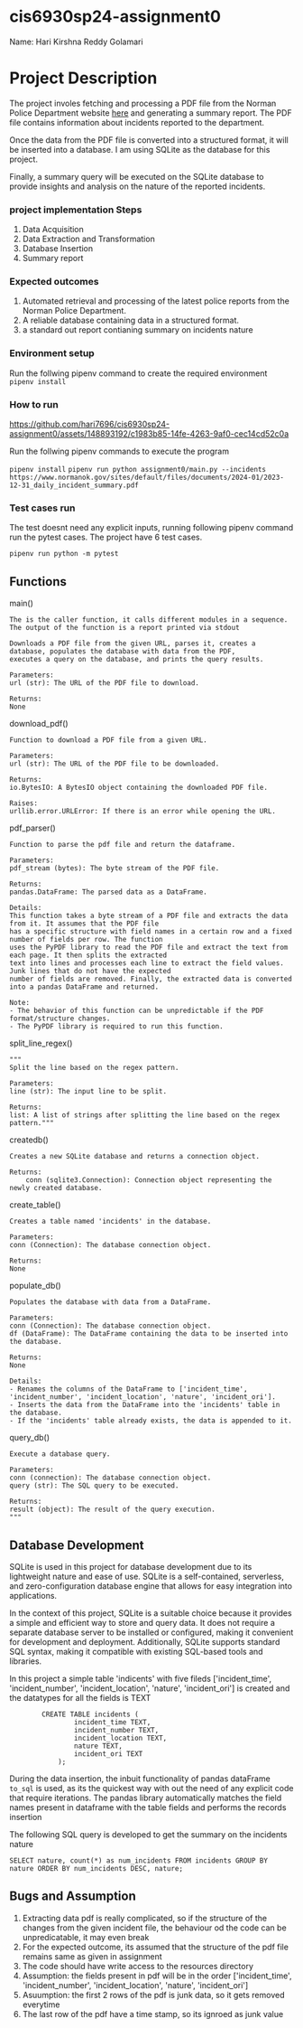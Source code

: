 # cis6930sp24-assignment0

Name: Hari Kirshna Reddy Golamari

# Project Description

The project involes fetching and processing a PDF file from the Norman Police Department website [here](https://www.normanok.gov/) and generating a summary report. The PDF file contains information about incidents reported to the department. 

Once the data from the PDF file is converted into a structured format, it will be inserted into a database. I am using SQLite as the database for this project. 

Finally, a summary query will be executed on the SQLite database to provide insights and analysis on the nature of the reported incidents.

### project implementation Steps

1. Data Acquisition
2. Data Extraction and Transformation
3. Database Insertion
4. Summary report

### Expected outcomes
1. Automated retrieval and processing of the latest police reports from the Norman Police Department.
2. A reliable database containing data in a structured format.
3. a standard out report contianing summary on incidents nature

### Environment setup
Run the follwing pipenv command to create the required environment
```pipenv install```

### How to run


https://github.com/hari7696/cis6930sp24-assignment0/assets/148893192/c1983b85-14fe-4263-9af0-cec14cd52c0a

Run the follwing pipenv commands to execute the program


```pipenv install```
```pipenv run python assignment0/main.py --incidents https://www.normanok.gov/sites/default/files/documents/2024-01/2023-12-31_daily_incident_summary.pdf```
### Test cases run

The test doesnt need any explicit inputs, running following pipenv command run the pytest cases. The project have 6 test cases.

```pipenv run python -m pytest```

## Functions


main()
    
    The is the caller function, it calls different modules in a sequence. The output of the function is a report printed via stdout
    
    Downloads a PDF file from the given URL, parses it, creates a database, populates the database with data from the PDF,
    executes a query on the database, and prints the query results.

    Parameters:
    url (str): The URL of the PDF file to download.

    Returns:
    None

download_pdf()
    
    Function to download a PDF file from a given URL.

    Parameters:
    url (str): The URL of the PDF file to be downloaded.

    Returns:
    io.BytesIO: A BytesIO object containing the downloaded PDF file.

    Raises:
    urllib.error.URLError: If there is an error while opening the URL.

pdf_parser()

    Function to parse the pdf file and return the dataframe.

    Parameters:
    pdf_stream (bytes): The byte stream of the PDF file.

    Returns:
    pandas.DataFrame: The parsed data as a DataFrame.

    Details:
    This function takes a byte stream of a PDF file and extracts the data from it. It assumes that the PDF file
    has a specific structure with field names in a certain row and a fixed number of fields per row. The function
    uses the PyPDF library to read the PDF file and extract the text from each page. It then splits the extracted
    text into lines and processes each line to extract the field values. Junk lines that do not have the expected
    number of fields are removed. Finally, the extracted data is converted into a pandas DataFrame and returned.

    Note:
    - The behavior of this function can be unpredictable if the PDF format/structure changes.
    - The PyPDF library is required to run this function.


split_line_regex()

    """
    Split the line based on the regex pattern.

    Parameters:
    line (str): The input line to be split.

    Returns:
    list: A list of strings after splitting the line based on the regex pattern."""

createdb()
   
    Creates a new SQLite database and returns a connection object.

    Returns:
        conn (sqlite3.Connection): Connection object representing the newly created database.
    

create_table()
    
    Creates a table named 'incidents' in the database.

    Parameters:
    conn (Connection): The database connection object.

    Returns:
    None

populate_db()
    
    Populates the database with data from a DataFrame.

    Parameters:
    conn (Connection): The database connection object.
    df (DataFrame): The DataFrame containing the data to be inserted into the database.

    Returns:
    None

    Details:
    - Renames the columns of the DataFrame to ['incident_time', 'incident_number', 'incident_location', 'nature', 'incident_ori'].
    - Inserts the data from the DataFrame into the 'incidents' table in the database.
    - If the 'incidents' table already exists, the data is appended to it.

query_db()
    
    Execute a database query.

    Parameters:
    conn (connection): The database connection object.
    query (str): The SQL query to be executed.

    Returns:
    result (object): The result of the query execution.
    """

## Database Development

SQLite is used in this project for database development due to its lightweight nature and ease of use. 
SQLite is a self-contained, serverless, and zero-configuration database engine that allows for easy integration into applications. 

In the context of this project, SQLite is a suitable choice because it provides a simple and efficient way to store and query data. 
It does not require a separate database server to be installed or configured, making it convenient for development and deployment. 
Additionally, SQLite supports standard SQL syntax, making it compatible with existing SQL-based tools and libraries.

In this project a simple table 'indicents' with five fileds 
['incident_time', 'incident_number', 'incident_location', 'nature', 'incident_ori'] is created and the datatypes for all the fields is TEXT

```
        CREATE TABLE incidents (
                incident_time TEXT,
                incident_number TEXT,
                incident_location TEXT,
                nature TEXT,
                incident_ori TEXT
            );
```
During the data insertion, the inbuit functionality of pandas dataFrame ```to_sql``` is used, 
as its the quickest way with out the need of any explicit code that require iterations.
The pandas library automatically matches the field names present in dataframe with the table fields and performs the records insertion

The following SQL query is developed to get the summary on the incidents nature

```SELECT nature, count(*) as num_incidents FROM incidents GROUP BY nature ORDER BY num_incidents DESC, nature;```

## Bugs and Assumption

1. Extracting data pdf is really complicated, so if the structure of the changes from the given incident file, 
    the behaviour od the code can be unpredicatable, it may even break
2. For the expected outcome, its assumed that the structure of the pdf file remains same as given in assignment
3. The code should have write access to the resources directory
4. Assumption: the fields present in pdf will be in the order ['incident_time', 'incident_number', 'incident_location', 'nature', 'incident_ori']
5. Asuumption: the first 2 rows of the pdf is junk data, so it gets removed everytime
6. The last row of the pdf have a time stamp, so its ignroed as junk value



